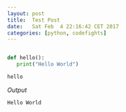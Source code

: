 ```yaml
---
layout: post
title:  Test Post 
date:   Sat Feb  4 22:16:42 CET 2017
categories: [python, codefights]
---
```



```python

def hello():
   print("Hello World")

hello
```

*Output*
```
Hello World
```
